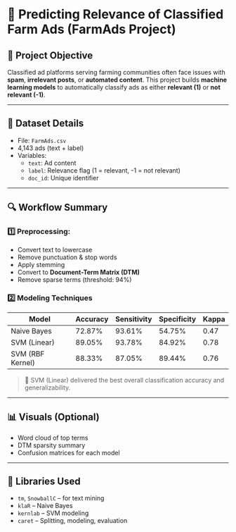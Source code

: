 # 🌾 Predicting Relevance of Classified Farm Ads (FarmAds Project)

## 🧠 Project Objective

Classified ad platforms serving farming communities often face issues with **spam**, **irrelevant posts**, or **automated content**. This project builds **machine learning models** to automatically classify ads as either **relevant (1)** or **not relevant (-1)**.

---

## 🧾 Dataset Details

- File: `FarmAds.csv`
- 4,143 ads (text + label)
- Variables:
  - `text`: Ad content
  - `label`: Relevance flag (1 = relevant, -1 = not relevant)
  - `doc_id`: Unique identifier

---

## 🔍 Workflow Summary

### 1️⃣ Preprocessing:
- Convert text to lowercase
- Remove punctuation & stop words
- Apply stemming
- Convert to **Document-Term Matrix (DTM)**
- Remove sparse terms (threshold: 94%)

### 2️⃣ Modeling Techniques

| Model           | Accuracy | Sensitivity | Specificity | Kappa  |
|----------------|----------|-------------|-------------|--------|
| Naive Bayes     | 72.87%   | 93.61%      | 54.75%      | 0.47   |
| SVM (Linear)    | 89.05%   | 93.78%      | 84.92%      | 0.78   |
| SVM (RBF Kernel)| 88.33%   | 87.05%      | 89.44%      | 0.76   |

> 📌 SVM (Linear) delivered the best overall classification accuracy and generalizability.

---

## 📊 Visuals (Optional)

- Word cloud of top terms
- DTM sparsity summary
- Confusion matrices for each model

---

## 🧪 Libraries Used

- `tm`, `SnowballC` – for text mining
- `klaR` – Naive Bayes
- `kernlab` – SVM modeling
- `caret` – Splitting, modeling, evaluation



